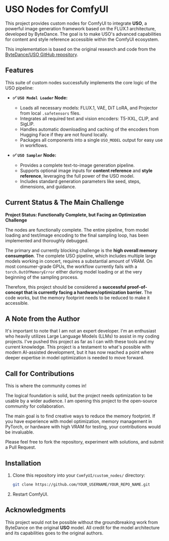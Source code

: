 # USO Nodes for ComfyUI

This project provides custom nodes for ComfyUI to integrate **USO**, a powerful image generation framework based on the FLUX.1 architecture, developed by ByteDance. The goal is to make USO's advanced capabilities for content and style reference accessible within the ComfyUI ecosystem.

This implementation is based on the original research and code from the [ByteDance/USO GitHub repository](https://github.com/bytedance/USO).

## Features

This suite of custom nodes successfully implements the core logic of the USO pipeline:

*   **✅ `USO Model Loader` Node:**
    *   Loads all necessary models: FLUX.1, VAE, DiT LoRA, and Projector from local `.safetensors` files.
    *   Integrates all required text and vision encoders: T5-XXL, CLIP, and SigLIP.
    *   Handles automatic downloading and caching of the encoders from Hugging Face if they are not found locally.
    *   Packages all components into a single `USO_MODEL` output for easy use in workflows.

*   **✅ `USO Sampler` Node:**
    *   Provides a complete text-to-image generation pipeline.
    *   Supports optional image inputs for **content reference** and **style reference**, leveraging the full power of the USO model.
    *   Includes standard generation parameters like seed, steps, dimensions, and guidance.

## Current Status & The Main Challenge

**Project Status: Functionally Complete, but Facing an Optimization Challenge**

The nodes are functionally complete. The entire pipeline, from model loading and text/image encoding to the final sampling loop, has been implemented and thoroughly debugged.

The primary and currently blocking challenge is the **high overall memory consumption**. The complete USO pipeline, which includes multiple large models working in concert, requires a substantial amount of VRAM. On most consumer-grade GPUs, the workflow currently fails with a `torch.OutOfMemoryError` either during model loading or at the very beginning of the sampling process.

Therefore, this project should be considered a **successful proof-of-concept that is currently facing a hardware/optimization barrier.** The code works, but the memory footprint needs to be reduced to make it accessible.

## A Note from the Author

It's important to note that I am not an expert developer. I'm an enthusiast who heavily utilizes Large Language Models (LLMs) to assist in my coding projects. I've pushed this project as far as I can with these tools and my current knowledge. This project is a testament to what's possible with modern AI-assisted development, but it has now reached a point where deeper expertise in model optimization is needed to move forward.

## Call for Contributions

This is where the community comes in!

The logical foundation is solid, but the project needs optimization to be usable by a wider audience. I am opening this project to the open-source community for collaboration.

The main goal is to find creative ways to reduce the memory footprint. If you have experience with model optimization, memory management in PyTorch, or hardware with high VRAM for testing, your contributions would be invaluable.

Please feel free to fork the repository, experiment with solutions, and submit a Pull Request.

## Installation

1.  Clone this repository into your `ComfyUI/custom_nodes/` directory:
    ```bash
    git clone https://github.com/YOUR_USERNAME/YOUR_REPO_NAME.git
    ```
2.  Restart ComfyUI.

## Acknowledgments

This project would not be possible without the groundbreaking work from ByteDance on the original **USO** model. All credit for the model architecture and its capabilities goes to the original authors.